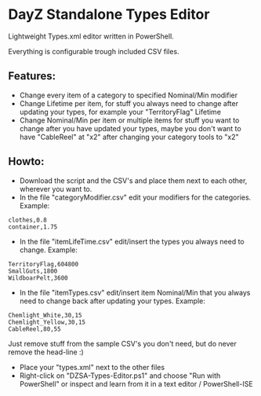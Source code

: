 
# DayZ Standalone Types Editor

Lightweight Types.xml editor written in PowerShell.

Everything is configurable trough included CSV files.

## Features:
- Change every item of a category to specified Nominal/Min modifier
- Change Lifetime per item, for stuff you always need to change after updating your types, for example your "TerritoryFlag" Lifetime
- Change Nominal/Min per item or multiple items for stuff you want to change after you have updated your types, maybe you don't want to have "CableReel" at "x2" after changing your category tools to "x2"

## Howto:
- Download the script and the CSV's and place them next to each other, wherever you want to.
- In the file "categoryModifier.csv" edit your modifiers for the categories. Example:
```csv
clothes,0.8
container,1.75
```
- In the file "itemLifeTime.csv" edit/insert the types you always need to change. Example: 
```csv
TerritoryFlag,604800
SmallGuts,1800
WildboarPelt,3600
```
- In the file "itemTypes.csv" edit/insert item Nominal/Min that you always need to change back after updating your types. Example:
```csv
Chemlight_White,30,15
Chemlight_Yellow,30,15
CableReel,80,55
```
Just remove stuff from the sample CSV's you don't need, but do never remove the head-line :)

- Place your "types.xml" next to the other files
- Right-click on "DZSA-Types-Editor.ps1" and choose "Run with PowerShell" or inspect and learn from it in a text editor / PowerShell-ISE

